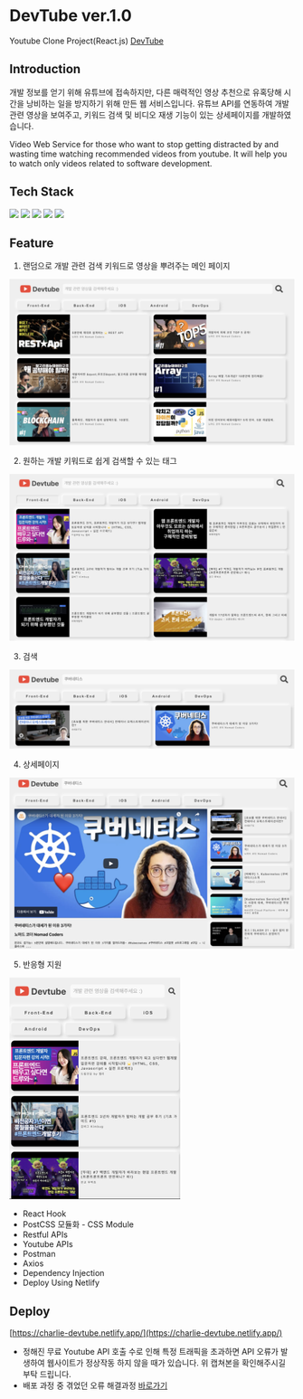 # DevTube ver.1.0
Youtube Clone Project(React.js)
[DevTube](https://charlie-devtube.netlify.app)

## Introduction

개발 정보를 얻기 위해 유튜브에 접속하지만, 다른 매력적인 영상 추천으로 유혹당해 시간을 낭비하는 일을 방지하기 위해 만든 웹 서비스입니다. 유튜브 API를 연동하여 개발 관련 영상을 보여주고, 키워드 검색 및 비디오 재생 기능이 있는 상세페이지를 개발하였습니다.

Video Web Service for those who want to stop getting distracted by and wasting time watching recommended videos from youtube. It will help you to watch only videos related to software development.

## Tech Stack

![](https://img.shields.io/badge/Javascript-F7DF1E?style=flat-square&logo=JavaScript&logoColor=black)
![](https://img.shields.io/badge/HTML5-E34F26?style=flat-square&logo=HTML5&logoColor=white)
![](https://img.shields.io/badge/CSS3-1572B6?style=flat-square&logo=CSS3&logoColor=white)
![](https://img.shields.io/badge/React-61DAFB?style=flat-square&logo=React&logoColor=black)
![](https://img.shields.io/badge/Netlify-00C7B7?style=flat-square&logo=Netlify&logoColor=white)


## Feature

1. 랜덤으로 개발 관련 검색 키워드로 영상을 뿌려주는 메인 페이지

![react](public/images/1.png)


2. 원하는 개발 키워드로 쉽게 검색할 수 있는 태그

![react](public/images/2.png)


3. 검색

![react](public/images/3.png)


4. 상세페이지

![react](public/images/4.png)


5. 반응형 지원

<img src="public/images/5.png" width="60%" height="30%" alt="responsive"></img>


* React Hook
* PostCSS 모듈화 - CSS Module
* Restful APIs
* Youtube APIs
* Postman
* Axios
* Dependency Injection
* Deploy Using Netlify


## Deploy
[https://charlie-devtube.netlify.app/](https://charlie-devtube.netlify.app/)
* 정해진 무료 Youtube API 호출 수로 인해 특정 트래픽을 초과하면 API 오류가 발생하여 웹사이트가 정상작동 하지 않을 때가 있습니다. 위 캡쳐본을 확인해주시길 부탁 드립니다.
* 배포 과정 중 겪었던 오류 해결과정 [바로가기](https://kimcomdong.tistory.com/entry/Deploy우여곡절-많은-React-netlify-배포-Page-Not-Found-와-Deploy-Failed의-향연)
